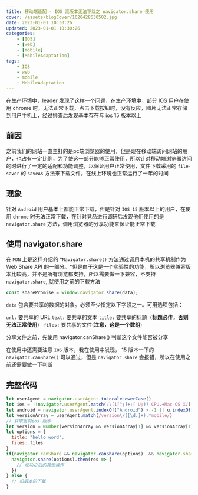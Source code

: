 ```yaml
---
title: 移动端适配 - IOS 高版本无法下载之 navigator.share 使用
cover: /assets/blogCover/1620428630502.jpg
date: 2023-01-01 10:30:26
updated: 2023-01-01 10:30:26
categories:
    - [IOS]
    - [web]
    - [mobile]
    - [MobileAdaptation]
tags:
    - IOS
    - web
    - mobile
    - MobileAdaptation
---
```


在生产环境中，leader 发现了这样一个问题，在生产环境中，部分 IOS 用户在使用 chrome 时，无法正常下载，点击下载按钮时，没有反应，图片无法正常存储到用户手机上，经过排查后发现基本存在与 ios 15 版本以上

## 前因

之前我们的网站一直主打的是pc端浏览器的使用，但是现在移动端访问网站的用户，也占有一定比例，为了使这一部分能够正常使用，所以针对移动端浏览器访问的时进行了一定的适配和功能调整，以保证用户正常使用，文件下载采用的 `file-saver` 的 `saveAs` 方法来下载文件。在线上环境也正常运行了一年的时间

## 现象

针对 `Android` 用户基本上都能正常下载，但是针对 `IOS 15` 版本以上的用户，在使用 `chrome` 时无法正常下载，在针对竞品进行调研后发现他们使用的是 `navigator.share` 方法，调用浏览器的分享功能来保证能正常下载

## 使用 navigator.share

在 `MDN` 上是这样介绍的 *`Navigator.share()` 方法通过调用本机的共享机制作为 Web Share API 的一部分。*但是由于这是一个实验性的功能，所以浏览器兼容版本比较高，并不是所有浏览都支持，所以需要做一下兼容，不支持 `navigator.share`, 就使用之前的下载方法

~~~js
const sharePromise = window.navigator.share(data);
~~~

`data` 包含要共享的数据的对象。必须至少指定以下字段之一。可用选项包括：

`url:` 要共享的 URL
`text:` 要共享的文本
`title:` 要共享的标题（**标题必传，否则无法正常使用**）
`files:` 要共享的文件(**注意，这是一个数组**)

分享文件之前，先使用 navigator.canShare() 判断这个文件能否被分享

在使用中还需要注意 `IOS` 版本，我在使用中发现， 15 版本一下的 `navigator.canShare()` 可以通过，但是 `navigator.share` 会报错，所以在使用之前还需要做一下判断

## 完整代码

~~~js
let userAgent = navigator.userAgent.toLocaleLowerCase()
let ios = !!navigator.userAgent.match(/\(i[^;]+;( U;)? CPU.+Mac OS X/)
let android = navigator.userAgent.indexOf("Android") > -1 || u.indexOf("Linux") > -1
let versionArray = userAgent.match(/version\/([\d.]+).*mobile/)
// 获取当前ios 版本
let version = Number(versionArray && versionArray[1] && versionArray[1].split(".")[0])
let options = {
  title: "hello word",
  files: files
}
if(navigator.canShare && navigator.canShare(options)  && navigator.share && (ios && version >= 15 || android)) {
  navigator.share(options).then(res => {
    // 成功之后的其他操作
  })
} else {
  // 旧版本的下载
}
~~~